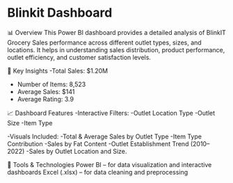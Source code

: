 # Blinkit Dashboard

📊 Overview
This Power BI dashboard provides a detailed analysis of BlinkIT Grocery Sales performance across different outlet types, sizes, and locations.
It helps in understanding sales distribution, product performance, outlet efficiency, and customer satisfaction levels.

🧩 Key Insights
-Total Sales: $1.20M
- Number of Items: 8,523
- Average Sales: $141
- Average Rating: 3.9

📈 Dashboard Features
-Interactive Filters:
-Outlet Location Type
-Outlet Size
-Item Type

-Visuals Included:
-Total & Average Sales by Outlet Type
-Item Type Contribution
-Sales by Fat Content
-Outlet Establishment Trend (2010–2022)
-Sales by Outlet Location and Size.

🧮 Tools & Technologies
Power BI – for data visualization and interactive dashboards
Excel (.xlsx) – for data cleaning and preprocessing
